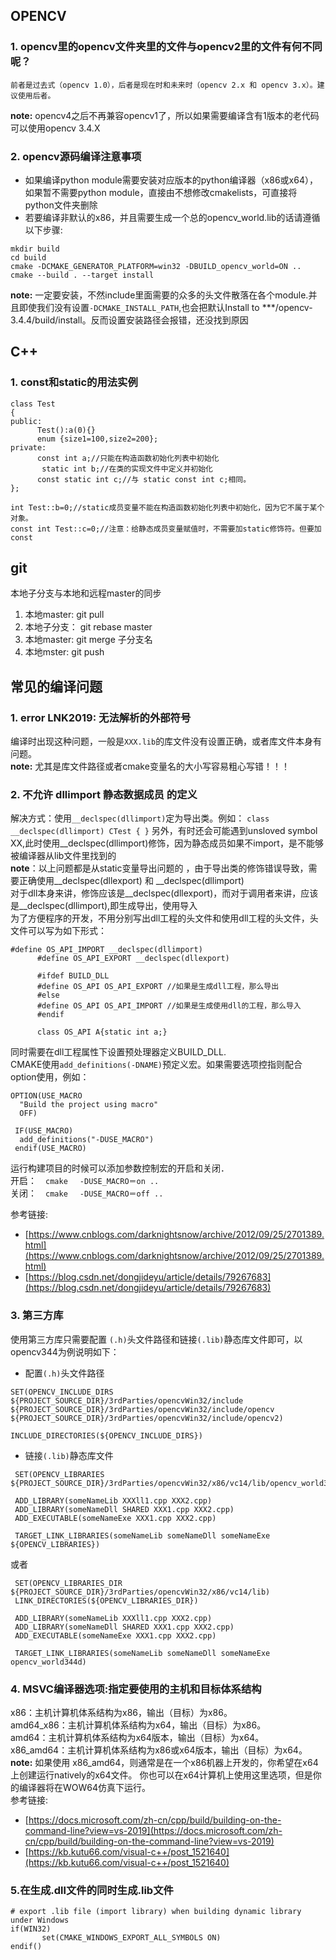 ## OPENCV
### 1. opencv里的opencv文件夹里的文件与opencv2里的文件有何不同呢？

    前者是过去式（opencv 1.0），后者是现在时和未来时（opencv 2.x 和 opencv 3.x）。建议使用后者。
**note:** opencv4之后不再兼容opencv1了，所以如果需要编译含有1版本的老代码可以使用opencv 3.4.X

### 2. opencv源码编译注意事项
- 如果编译python module需要安装对应版本的python编译器（x86或x64），如果暂不需要python module，直接由不想修改cmakelists，可直接将python文件夹删除
- 若要编译非默认的x86，并且需要生成一个总的opencv_world.lib的话请遵循以下步骤:
```
mkdir build
cd build
cmake -DCMAKE_GENERATOR_PLATFORM=win32 -DBUILD_opencv_world=ON ..
cmake --build . --target install
```
**note:** 一定要安装，不然include里面需要的众多的头文件散落在各个module.并且即使我们没有设置`-DCMAKE_INSTALL_PATH`,也会把默认Install to ***/opencv-3.4.4/build/install。反而设置安装路径会报错，还没找到原因

## C++
### 1. const和static的用法实例
```
class Test
{
public:
      Test():a(0){}
      enum {size1=100,size2=200};
private:
      const int a;//只能在构造函数初始化列表中初始化
       static int b;//在类的实现文件中定义并初始化
      const static int c;//与 static const int c;相同。
};

int Test::b=0;//static成员变量不能在构造函数初始化列表中初始化，因为它不属于某个对象。
const int Test::c=0;//注意：给静态成员变量赋值时，不需要加static修饰符。但要加const
```

## git
本地子分支与本地和远程master的同步
1. 本地master:  git pull
2. 本地子分支：  git rebase master
3. 本地master:  git merge 子分支名
4. 本地mster:  git push


## 常见的编译问题
### 1. error LNK2019: 无法解析的外部符号<br>
编译时出现这种问题，一般是`XXX.lib`的库文件没有设置正确，或者库文件本身有问题。<br>
**note:** 尤其是库文件路径或者cmake变量名的大小写容易粗心写错！！！
### 2. 不允许 dllimport 静态数据成员 的定义<br>
解决方式：使用`__declspec(dllimport)`定为导出类。例如：
    ```
    class __declspec(dllimport) CTest
    {
    }
    ```
另外，有时还会可能遇到unsloved symbol XX,此时使用__declspec(dllimport)修饰，因为静态成员如果不import，是不能够被编译器从lib文件里找到的<br>
**note**：以上问题都是从static变量导出问题的 ，由于导出类的修饰错误导致，需要正确使用__declspec(dllexport) 和 __declspec(dllimport)<br>
对于dll本身来讲，修饰应该是__declspec(dllexport)，而对于调用者来讲，应该是__declspec(dllimport),即生成导出，使用导入<br>
为了方便程序的开发，不用分别写出dll工程的头文件和使用dll工程的头文件，头文件可以写为如下形式：
```
#define OS_API_IMPORT __declspec(dllimport)
      #define OS_API_EXPORT __declspec(dllexport)

      #ifdef BUILD_DLL
      #define OS_API OS_API_EXPORT //如果是生成dll工程，那么导出
      #else
      #define OS_API OS_API_IMPORT //如果是生成使用dll的工程，那么导入
      #endif 

      class OS_API A{static int a;}
```
同时需要在dll工程属性下设置预处理器定义BUILD_DLL.<br>
CMAKE使用`add_definitions(-DNAME)`预定义宏。如果需要选项控指则配合option使用，例如：
```
OPTION(USE_MACRO
  "Build the project using macro"
  OFF)

 IF(USE_MACRO)
  add_definitions("-DUSE_MACRO")
 endif(USE_MACRO)
```
运行构建项目的时候可以添加参数控制宏的开启和关闭．<br>
开启：　`cmake 　-DUSE_MACRO＝on ..`<br>
关闭：　`cmake 　-DUSE_MACRO＝off ..`<br>


参考链接: 
- [https://www.cnblogs.com/darknightsnow/archive/2012/09/25/2701389.html](https://www.cnblogs.com/darknightsnow/archive/2012/09/25/2701389.html)<br>
- [https://blog.csdn.net/dongjideyu/article/details/79267683](https://blog.csdn.net/dongjideyu/article/details/79267683)

### 3. 第三方库
使用第三方库只需要配置 `(.h)`头文件路径和链接`(.lib)`静态库文件即可，以opencv344为例说明如下：<br>
- 配置`(.h)`头文件路径
```
SET(OPENCV_INCLUDE_DIRS ${PROJECT_SOURCE_DIR}/3rdParties/opencvWin32/include ${PROJECT_SOURCE_DIR}/3rdParties/opencvWin32/include/opencv ${PROJECT_SOURCE_DIR}/3rdParties/opencvWin32/include/opencv2)

INCLUDE_DIRECTORIES(${OPENCV_INCLUDE_DIRS})
```
- 链接`(.lib)`静态库文件

```
 SET(OPENCV_LIBRARIES ${PROJECT_SOURCE_DIR}/3rdParties/opencvWin32/x86/vc14/lib/opencv_world344d.lib)

 ADD_LIBRARY(someNameLib XXXll1.cpp XXX2.cpp)
 ADD_LIBRARY(someNameDll SHARED XXX1.cpp XXX2.cpp)
 ADD_EXECUTABLE(someNameExe XXX1.cpp XXX2.cpp)

 TARGET_LINK_LIBRARIES(someNameLib someNameDll someNameExe ${OPENCV_LIBRARIES})
```
或者

```
 SET(OPENCV_LIBRARIES_DIR ${PROJECT_SOURCE_DIR}/3rdParties/opencvWin32/x86/vc14/lib)
 LINK_DIRECTORIES(${OPENCV_LIBRARIES_DIR})

 ADD_LIBRARY(someNameLib XXXll1.cpp XXX2.cpp)
 ADD_LIBRARY(someNameDll SHARED XXX1.cpp XXX2.cpp)
 ADD_EXECUTABLE(someNameExe XXX1.cpp XXX2.cpp)

 TARGET_LINK_LIBRARIES(someNameLib someNameDll someNameExe opencv_world344d)
```

### 4. MSVC编译器选项:指定要使用的主机和目标体系结构

x86：主机计算机体系结构为x86，输出（目标）为x86。<br>
amd64_x86：主机计算机体系结构为x64，输出（目标）为x86。<br>
amd64：主机计算机体系结构为x64版本，输出（目标）为x64。<br>
x86_amd64：主机计算机体系结构为x86或x64版本，输出（目标）为x64。<br>
**note:** 如果使用 x86_amd64，则通常是在一个x86机器上开发的，你希望在x64上创建运行natively的x64文件。 你也可以在x64计算机上使用这里选项，但是你的编译器将在WOW64仿真下运行。<br>
参考链接: 
- [https://docs.microsoft.com/zh-cn/cpp/build/building-on-the-command-line?view=vs-2019](https://docs.microsoft.com/zh-cn/cpp/build/building-on-the-command-line?view=vs-2019)<br>
- [https://kb.kutu66.com/visual-c++/post_1521640](https://kb.kutu66.com/visual-c++/post_1521640)

### 5.在生成.dll文件的同时生成.lib文件
```
# export .lib file (import library) when building dynamic library under Windows
if(WIN32)
       set(CMAKE_WINDOWS_EXPORT_ALL_SYMBOLS ON)
endif()
```